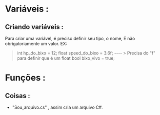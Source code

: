 

# Variáveis :
## Criando variáveis :
Para criar uma variável, é preciso definir seu tipo, o nome, E não obrigatoriamente um valor.
EX: 
> int hp_do_bixo = 12;
> float  speed_do_bixo = 3.6f;  ---- > Precisa do "f" para definir que é um float 
> bool bixo_vivo = true;

# Funções : 



## Coisas : 
*  "Sou_arquivo.cs" , assim cria um arquivo C#.